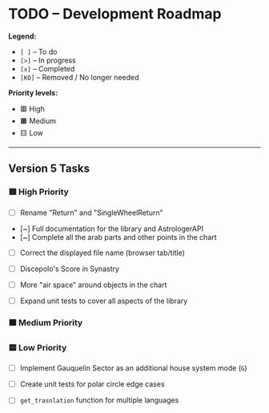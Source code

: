 # TODO – Development Roadmap

**Legend:**

- `[ ]` – To do  
- `[>]` – In progress  
- `[x]` – Completed  
- `[KO]` – Removed / No longer needed  

**Priority levels:**
- 🟥 High  
- 🟧 Medium  
- 🟨 Low  

---

## Version 5 Tasks

### 🟥 High Priority

- [ ] Rename "Return" and "SingleWheelReturn"
- [~] Full documentation for the library and AstrologerAPI
- [~] Complete all the arab parts and other points in the chart 
- [ ] Correct the displayed file name (browser tab/title)
- [ ] Discepolo's Score in Synastry
- [ ] More "air space" around objects in the chart
- [ ] Expand unit tests to cover all aspects of the library


### 🟧 Medium Priority


### 🟨 Low Priority

- [ ] Implement Gauquelin Sector as an additional house system mode (`G`)
- [ ] Create unit tests for polar circle edge cases
- [ ] `get_trasnlation` function for multiple languages


